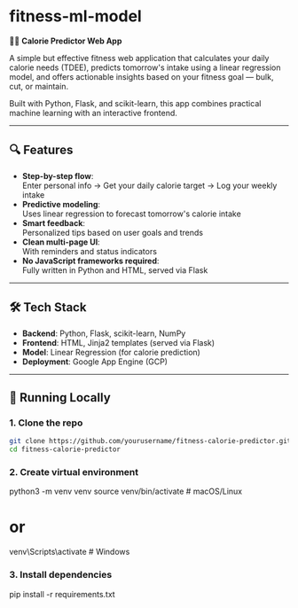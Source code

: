 # fitness-ml-model
🏋️‍♂️ **Calorie Predictor Web App**

A simple but effective fitness web application that calculates your daily calorie needs (TDEE), predicts tomorrow's intake using a linear regression model, and offers actionable insights based on your fitness goal — bulk, cut, or maintain.

Built with Python, Flask, and scikit-learn, this app combines practical machine learning with an interactive frontend.

---

## 🔍 Features

- **Step-by-step flow**:  
  Enter personal info → Get your daily calorie target → Log your weekly intake
- **Predictive modeling**:  
  Uses linear regression to forecast tomorrow's calorie intake
- **Smart feedback**:  
  Personalized tips based on user goals and trends
- **Clean multi-page UI**:  
  With reminders and status indicators
- **No JavaScript frameworks required**:  
  Fully written in Python and HTML, served via Flask

---

## 🛠️ Tech Stack

- **Backend**: Python, Flask, scikit-learn, NumPy
- **Frontend**: HTML, Jinja2 templates (served via Flask)
- **Model**: Linear Regression (for calorie prediction)
- **Deployment**: Google App Engine (GCP)

---

## 🚀 Running Locally

### 1. Clone the repo
```bash
git clone https://github.com/yourusername/fitness-calorie-predictor.git
cd fitness-calorie-predictor
```
### 2. Create virtual environment

python3 -m venv venv
source venv/bin/activate  # macOS/Linux
# or
venv\Scripts\activate     # Windows

### 3. Install dependencies

pip install -r requirements.txt













